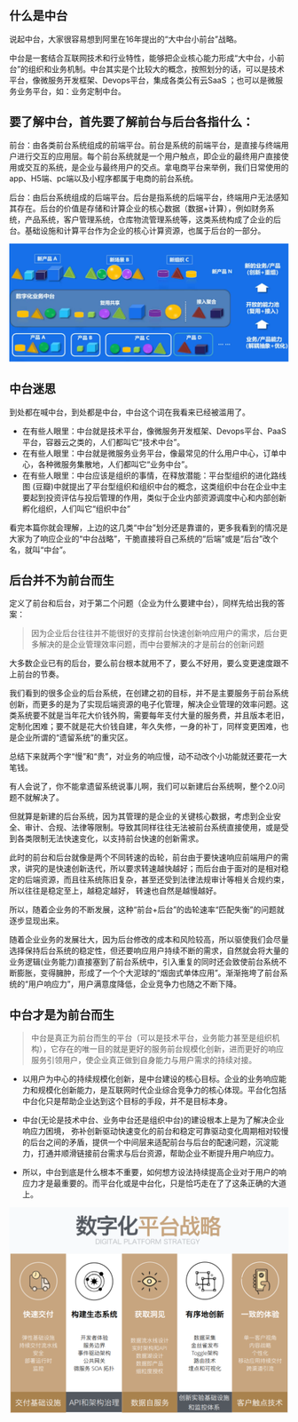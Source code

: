 ## 什么是中台
说起中台，大家很容易想到阿里在16年提出的“大中台小前台”战略。

中台是一套结合互联网技术和行业特性，能够把企业核心能力形成“大中台，小前台”的组织和业务机制。中台其实是个比较大的概念，按照划分的话，可以是技术平台，像微服务开发框架、Devops平台，集成各类公有云SaaS ；也可以是微服务业务平台，如：业务定制中台。

## 要了解中台，首先要了解前台与后台各指什么：

前台：由各类前台系统组成的前端平台。前台是系统的前端平台，是直接与终端用户进行交互的应用层。每个前台系统就是一个用户触点，即企业的最终用户直接使用或交互的系统，是企业与最终用户的交点。拿电商平台来举例，我们日常使用的app、H5端、pc端以及小程序都属于电商的前台系统。

后台：由后台系统组成的后端平台。后台是指系统的后端平台，终端用户无法感知其存在。后台的价值是存储和计算企业的核心数据（数据+计算），例如财务系统，产品系统，客户管理系统，仓库物流管理系统等，这类系统构成了企业的后台。基础设施和计算平台作为企业的核心计算资源，也属于后台的一部分。


![](img/中台.png)

## 中台迷思
到处都在喊中台，到处都是中台，中台这个词在我看来已经被滥用了。

- 在有些人眼里：中台就是技术平台，像微服务开发框架、Devops平台、PaaS平台，容器云之类的，人们都叫它“技术中台”。
- 在有些人眼里：中台就是微服务业务平台，像最常见的什么用户中心，订单中心，各种微服务集散地，人们都叫它“业务中台”。
- 在有些人眼里：中台应该是组织的事情，在释放潜能：平台型组织的进化路线图 (豆瓣)中就提出了平台型组织和组织中台的概念，这类组织中台在企业中主要起到投资评估与投后管理的作用，类似于企业内部资源调度中心和内部创新孵化组织，人们叫它“组织中台”

看完本篇你就会理解，上边的这几类“中台”划分还是靠谱的，更多我看到的情况是大家为了响应企业的“中台战略”，干脆直接将自己系统的“后端”或是“后台”改个名，就叫“中台”。


## 后台并不为前台而生
定义了前台和后台，对于第二个问题（企业为什么要建中台），同样先给出我的答案：

> 因为企业后台往往并不能很好的支撑前台快速创新响应用户的需求，后台更多解决的是企业管理效率问题，而中台要解决的才是前台的创新问题

大多数企业已有的后台，要么前台根本就用不了，要么不好用，要么变更速度跟不上前台的节奏。

我们看到的很多企业的后台系统，在创建之初的目标，并不是主要服务于前台系统创新，而更多的是为了实现后端资源的电子化管理，解决企业管理的效率问题。这类系统要不就是当年花大价钱外购，需要每年支付大量的服务费，并且版本老旧，定制化困难；要不就是花大价钱自建，年久失修，一身的补丁，同样变更困难，也是企业所谓的“遗留系统”的重灾区。

总结下来就两个字“慢”和“贵”，对业务的响应慢，动不动改个小功能就还要花一大笔钱。

有人会说了，你不能拿遗留系统说事儿啊，我们可以新建后台系统啊，整个2.0问题不就解决了。

但就算是新建的后台系统，因为其管理的是企业的关键核心数据，考虑到企业安全、审计、合规、法律等限制。导致其同样往往⽆法被前台系统直接使用，或是受到各类限制⽆法快速变化，以⽀持前台快速的创新需求。

此时的前台和后台就像是两个不同转速的⻮轮，前台由于要快速响应前端用户的需求，讲究的是快速创新迭代，所以要求转速越快越好；⽽后台由于⾯对的是相对稳定的后端资源，⽽且往系统陈旧复杂，甚至还受到法律法规审计等相关合规约束，所以往往是稳定至上，越稳定越好， 转速也自然是越慢越好。

所以，随着企业务的不断发展，这种“前台+后台”的⻮轮速率“匹配失衡”的问题就逐步显现出来。

随着企业业务的发展壮大，因为后台修改的成本和⻛险较⾼，所以驱使我们会尽量选择保持后台系统的稳定性，但还要响应用户持续不断的需求，自然就会将大量的业务逻辑(业务能力)直接塞到了前台系统中，引入重复的同时还会致使前台系统不断膨胀，变得臃肿，形成了一个个⼤泥球的“烟囱式单体应用”。渐渐拖垮了前台系统的“⽤户响应⼒”，用户满意度降低，企业竞争力也随之不断下降。


## 中台才是为前台而生

> 中台是真正为前台而生的平台（可以是技术平台，业务能力甚至是组织机构），它存在的唯一目的就是更好的服务前台规模化创新，进而更好的响应服务引领用户，使企业真正做到自身能力与用户需求的持续对接。

- 以用户为中心的持续规模化创新，是中台建设的核心目标。企业的业务响应能⼒和规模化创新能力，是互联⽹时代企业综合竞争⼒的核⼼体现。平台化包括中台化只是帮助企业达到这个目标的⼿段，并不是⽬标本身。

- 中台(⽆论是技术中台、业务中台还是组织中台)的建设根本上是为了解决企业响应⼒困境， 弥补创新驱动快速变化的前台和稳定可靠驱动变化周期相对较慢的后台之间的⽭盾，提供⼀个中间层来适配前台与后台的配速问题，沉淀能⼒，打通并顺滑链接前台需求与后台资源，帮助企业不断提升用户响应⼒。

- 所以，中台到底是什么根本不重要，如何想方设法持续提高企业对于⽤户的响应⼒才是最重要的。⽽平台化或是中台化，只是恰巧走在了了这条正确的⼤道上。

![](img/中台2.png)